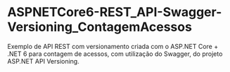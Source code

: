 # ASPNETCore6-REST_API-Swagger-Versioning_ContagemAcessos
Exemplo de API REST com versionamento criada com o ASP.NET Core + .NET 6 para contagem de acessos, com utilização do Swagger, do projeto ASP.NET API Versioning.
